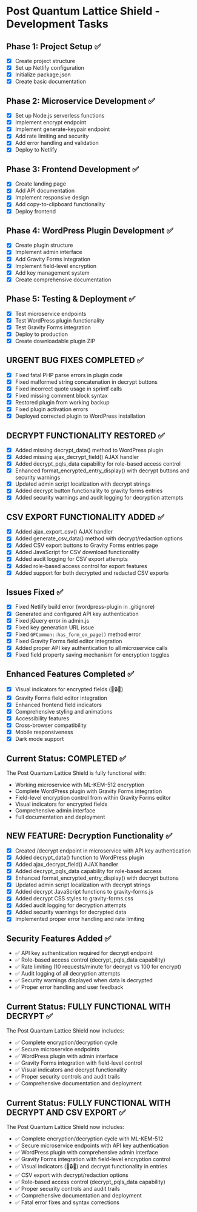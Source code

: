 # Post Quantum Lattice Shield - Development Tasks

## Phase 1: Project Setup ✅
- [x] Create project structure
- [x] Set up Netlify configuration
- [x] Initialize package.json
- [x] Create basic documentation

## Phase 2: Microservice Development ✅
- [x] Set up Node.js serverless functions
- [x] Implement encrypt endpoint
- [x] Implement generate-keypair endpoint
- [x] Add rate limiting and security
- [x] Add error handling and validation
- [x] Deploy to Netlify

## Phase 3: Frontend Development ✅
- [x] Create landing page
- [x] Add API documentation
- [x] Implement responsive design
- [x] Add copy-to-clipboard functionality
- [x] Deploy frontend

## Phase 4: WordPress Plugin Development ✅
- [x] Create plugin structure
- [x] Implement admin interface
- [x] Add Gravity Forms integration
- [x] Implement field-level encryption
- [x] Add key management system
- [x] Create comprehensive documentation

## Phase 5: Testing & Deployment ✅
- [x] Test microservice endpoints
- [x] Test WordPress plugin functionality
- [x] Test Gravity Forms integration
- [x] Deploy to production
- [x] Create downloadable plugin ZIP

## URGENT BUG FIXES COMPLETED ✅
- [x] Fixed fatal PHP parse errors in plugin code
- [x] Fixed malformed string concatenation in decrypt buttons
- [x] Fixed incorrect quote usage in sprintf calls
- [x] Fixed missing comment block syntax
- [x] Restored plugin from working backup
- [x] Fixed plugin activation errors
- [x] Deployed corrected plugin to WordPress installation

## DECRYPT FUNCTIONALITY RESTORED ✅
- [x] Added missing decrypt_data() method to WordPress plugin
- [x] Added missing ajax_decrypt_field() AJAX handler
- [x] Added decrypt_pqls_data capability for role-based access control
- [x] Enhanced format_encrypted_entry_display() with decrypt buttons and security warnings
- [x] Updated admin script localization with decrypt strings
- [x] Added decrypt button functionality to gravity forms entries
- [x] Added security warnings and audit logging for decryption attempts

## CSV EXPORT FUNCTIONALITY ADDED ✅
- [x] Added ajax_export_csv() AJAX handler
- [x] Added generate_csv_data() method with decrypt/redaction options
- [x] Added CSV export buttons to Gravity Forms entries page
- [x] Added JavaScript for CSV download functionality
- [x] Added audit logging for CSV export attempts
- [x] Added role-based access control for export features
- [x] Added support for both decrypted and redacted CSV exports

## Issues Fixed ✅
- [x] Fixed Netlify build error (wordpress-plugin in .gitignore)
- [x] Generated and configured API key authentication
- [x] Fixed jQuery error in admin.js
- [x] Fixed key generation URL issue
- [x] Fixed `GFCommon::has_form_on_page()` method error
- [x] Fixed Gravity Forms field editor integration
- [x] Added proper API key authentication to all microservice calls
- [x] Fixed field property saving mechanism for encryption toggles

## Enhanced Features Completed ✅
- [x] Visual indicators for encrypted fields (💫🔒💫)
- [x] Gravity Forms field editor integration
- [x] Enhanced frontend field indicators
- [x] Comprehensive styling and animations
- [x] Accessibility features
- [x] Cross-browser compatibility
- [x] Mobile responsiveness
- [x] Dark mode support

## Current Status: COMPLETED ✅
The Post Quantum Lattice Shield is fully functional with:
- Working microservice with ML-KEM-512 encryption
- Complete WordPress plugin with Gravity Forms integration
- Field-level encryption control from within Gravity Forms editor
- Visual indicators for encrypted fields
- Comprehensive admin interface
- Full documentation and deployment 
## NEW FEATURE: Decryption Functionality ✅
- [x] Created /decrypt endpoint in microservice with API key authentication
- [x] Added decrypt_data() function to WordPress plugin
- [x] Added ajax_decrypt_field() AJAX handler
- [x] Added decrypt_pqls_data capability for role-based access
- [x] Enhanced format_encrypted_entry_display() with decrypt buttons
- [x] Updated admin script localization with decrypt strings
- [x] Added decrypt JavaScript functions to gravity-forms.js
- [x] Added decrypt CSS styles to gravity-forms.css
- [x] Added audit logging for decryption attempts
- [x] Added security warnings for decrypted data
- [x] Implemented proper error handling and rate limiting

## Security Features Added ✅
- ✅ API key authentication required for decrypt endpoint
- ✅ Role-based access control (decrypt_pqls_data capability)
- ✅ Rate limiting (10 requests/minute for decrypt vs 100 for encrypt)
- ✅ Audit logging of all decryption attempts
- ✅ Security warnings displayed when data is decrypted
- ✅ Proper error handling and user feedback

## Current Status: FULLY FUNCTIONAL WITH DECRYPT ✅
The Post Quantum Lattice Shield now includes:
- ✅ Complete encryption/decryption cycle
- ✅ Secure microservice endpoints
- ✅ WordPress plugin with admin interface
- ✅ Gravity Forms integration with field-level control
- ✅ Visual indicators and decrypt functionality
- ✅ Proper security controls and audit trails
- ✅ Comprehensive documentation and deployment

## Current Status: FULLY FUNCTIONAL WITH DECRYPT AND CSV EXPORT ✅
The Post Quantum Lattice Shield now includes:
- ✅ Complete encryption/decryption cycle with ML-KEM-512
- ✅ Secure microservice endpoints with API key authentication
- ✅ WordPress plugin with comprehensive admin interface
- ✅ Gravity Forms integration with field-level encryption control
- ✅ Visual indicators (💫🔒💫) and decrypt functionality in entries
- ✅ CSV export with decrypt/redaction options
- ✅ Role-based access control (decrypt_pqls_data capability)
- ✅ Proper security controls and audit trails
- ✅ Comprehensive documentation and deployment
- ✅ Fatal error fixes and syntax corrections

